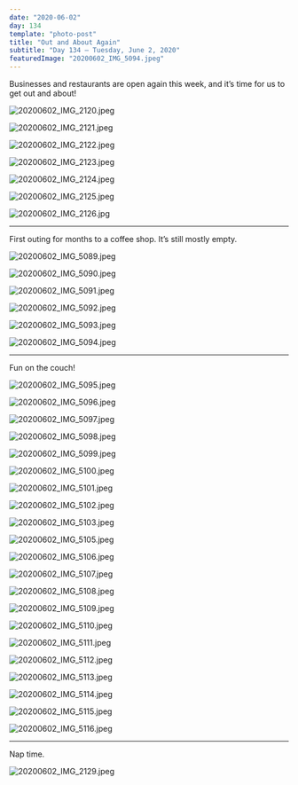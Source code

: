 ```yaml
---
date: "2020-06-02"
day: 134
template: "photo-post"
title: "Out and About Again"
subtitle: "Day 134 – Tuesday, June 2, 2020"
featuredImage: "20200602_IMG_5094.jpeg"
---
```


Businesses and restaurants are open again this week, and it’s time for us to get out and about!

![20200602_IMG_2120.jpeg](20200602_IMG_2120.jpeg)

![20200602_IMG_2121.jpeg](20200602_IMG_2121.jpeg)

![20200602_IMG_2122.jpeg](20200602_IMG_2122.jpeg)

![20200602_IMG_2123.jpeg](20200602_IMG_2123.jpeg)

![20200602_IMG_2124.jpeg](20200602_IMG_2124.jpeg)

![20200602_IMG_2125.jpeg](20200602_IMG_2125.jpeg)

![20200602_IMG_2126.jpg](20200602_IMG_2126.jpg)

<hr />

First outing for months to a coffee shop. It’s still mostly empty.

![20200602_IMG_5089.jpeg](20200602_IMG_5089.jpeg)

![20200602_IMG_5090.jpeg](20200602_IMG_5090.jpeg)

![20200602_IMG_5091.jpeg](20200602_IMG_5091.jpeg)

![20200602_IMG_5092.jpeg](20200602_IMG_5092.jpeg)

![20200602_IMG_5093.jpeg](20200602_IMG_5093.jpeg)

![20200602_IMG_5094.jpeg](20200602_IMG_5094.jpeg)

<hr />

Fun on the couch!

![20200602_IMG_5095.jpeg](20200602_IMG_5095.jpeg)

![20200602_IMG_5096.jpeg](20200602_IMG_5096.jpeg)

![20200602_IMG_5097.jpeg](20200602_IMG_5097.jpeg)

![20200602_IMG_5098.jpeg](20200602_IMG_5098.jpeg)

![20200602_IMG_5099.jpeg](20200602_IMG_5099.jpeg)

![20200602_IMG_5100.jpeg](20200602_IMG_5100.jpeg)

![20200602_IMG_5101.jpeg](20200602_IMG_5101.jpeg)

![20200602_IMG_5102.jpeg](20200602_IMG_5102.jpeg)

![20200602_IMG_5103.jpeg](20200602_IMG_5103.jpeg)

![20200602_IMG_5105.jpeg](20200602_IMG_5105.jpeg)

![20200602_IMG_5106.jpeg](20200602_IMG_5106.jpeg)

![20200602_IMG_5107.jpeg](20200602_IMG_5107.jpeg)

![20200602_IMG_5108.jpeg](20200602_IMG_5108.jpeg)

![20200602_IMG_5109.jpeg](20200602_IMG_5109.jpeg)

![20200602_IMG_5110.jpeg](20200602_IMG_5110.jpeg)

![20200602_IMG_5111.jpeg](20200602_IMG_5111.jpeg)

![20200602_IMG_5112.jpeg](20200602_IMG_5112.jpeg)

![20200602_IMG_5113.jpeg](20200602_IMG_5113.jpeg)

![20200602_IMG_5114.jpeg](20200602_IMG_5114.jpeg)

![20200602_IMG_5115.jpeg](20200602_IMG_5115.jpeg)

![20200602_IMG_5116.jpeg](20200602_IMG_5116.jpeg)

<hr />

Nap time.

![20200602_IMG_2129.jpeg](20200602_IMG_2129.jpeg)
